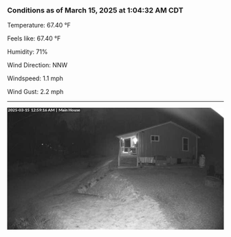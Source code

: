 ### Conditions as of March 15, 2025 at 1:04:32 AM CDT 

Temperature: 67.40 &deg;F

Feels like: 67.40 &deg;F

Humidity: 71%

Wind Direction: NNW

Windspeed: 1.1 mph

Wind Gust: 2.2 mph

---

<img src="./images/latest.jpeg"/>

